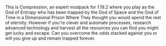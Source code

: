 This is Compression, an expert modpack for 1.19.2 where you play as the God of Entropy who has been trapped by the God of Space and the God of Time in a Dimensional Prison Where They thought you would spend the rest of eternity.  However if you're clever and automate processes, research advanced technology and harvest all the resources you can find you might get lucky and escape.  Can you overcome the odds stacked against you or will you give up and remain trapped forever.
